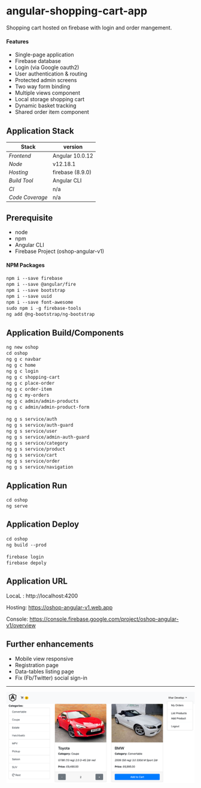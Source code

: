 # angular-shopping-cart-app
Shopping cart hosted on firebase with login and order mangement.

#### Features 
- Single-page application 
- Firebase database 
- Login (via Google oauth2)
- User authentication & routing 
- Protected admin screens
- Two way form binding
- Multiple views component
- Local storage shopping cart
- Dynamic basket tracking
- Shared order item component

## 

## Application Stack

Stack  | version |
--- | --- |  
*Frontend* | Angular 10.0.12
*Node* | v12.18.1
*Hosting* | firebase (8.9.0)
*Build Tool* | Angular CLI
*CI* | n/a 
*Code Coverage* | n/a

## Prerequisite 
- node
- npm
- Angular CLI
- Firebase Project (oshop-angular-v1)

#### NPM Packages
```
npm i --save firebase
npm i --save @angular/fire
npm i --save bootstrap
npm i --save uuid
npm i --save font-awesome
sudo npm i -g firebase-tools
ng add @ng-bootstrap/ng-bootstrap
```

## Application Build/Components 
```
ng new oshop
cd oshop
ng g c navbar
ng g c home
ng g c login
ng g c shopping-cart
ng g c place-order
ng g c order-item
ng g c my-orders
ng g c admin/admin-products
ng g c admin/admin-product-form

ng g s service/auth
ng g s service/auth-guard
ng g s service/user
ng g s service/admin-auth-guard
ng g s service/category
ng g s service/product
ng g s service/cart
ng g s service/order
ng g s service/navigation
```

## Application Run
```
cd oshop 
ng serve
```

## Application Deploy
```
cd oshop
ng build --prod

firebase login
firebase depoly
```


## Application URL
LocaL : http://localhost:4200

Hosting: https://oshop-angular-v1.web.app

Console: https://console.firebase.google.com/project/oshop-angular-v1/overview

## Further enhancements 
- Mobile view responsive
- Registration page
- Data-tables listing page
- Fix (Fb/Twitter) social sign-in

-----

![Home](preview/Home.png)